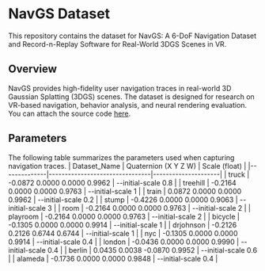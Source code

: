 # NavGS Dataset
This repository contains the dataset for NavGS: A 6-DoF Navigation Dataset and Record-n-Replay Software for Real-World 3DGS Scenes in VR.

## Overview
NavGS provides high-fidelity user navigation traces in real-world 3D Gaussian Splatting (3DGS) scenes. The dataset is designed for research on VR-based navigation, behavior analysis, and neural rendering evaluation.
You can attach the source code [here](https://github.com/symmru/SIBR_Gaussian_VRV).

## Parameters
The following table summarizes the parameters used when capturing navigation traces.
| Dataset_Name | Quaternion (X Y Z W)           | Scale (float)       |
|--------------|--------------------------------|---------------------|
| truck        | -0.0872 0.0000 0.0000 0.9962   | --initial-scale 0.8 |
| treehill     | -0.2164 0.0000 0.0000 0.9763   | --initial-scale 1   |
| train        |  0.0872 0.0000 0.0000 0.9962   | --initial-scale 0.2 |
| stump        | -0.4226 0.0000 0.0000 0.9063   | --initial-scale 3   |
| room         | -0.2164 0.0000 0.0000 0.9763   | --initial-scale 2   |
| playroom     | -0.2164 0.0000 0.0000 0.9763   | --initial-scale 2   |
| bicycle      | -0.1305 0.0000 0.0000 0.9914   | --initial-scale 1   |
| drjohnson    | -0.2126 0.2126 0.6744 0.6744   | --initial-scale 1   |
| nyc          | -0.1305 0.0000 0.0000 0.9914   | --initial-scale 0.4 |
| london       | -0.0436 0.0000 0.0000 0.9990   | --initial-scale 0.4 |
| berlin       |  0.0435 0.0038 -0.0870 0.9952  | --initial-scale 0.6 |
| alameda      | -0.1736 0.0000 0.0000 0.9848   | --initial-scale 0.4 |